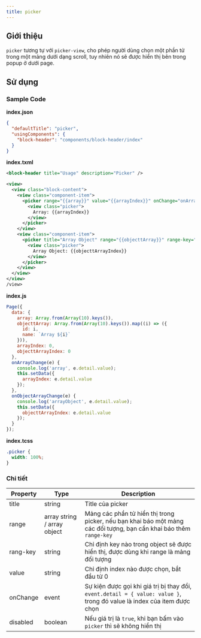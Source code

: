 ```yaml
---
title: picker
---
```


## Giới thiệu

`picker` tương tự với `picker-view`, cho phép người dùng chọn một phần tử trong một mảng dưới dạng scroll, tuy nhiên nó sẽ được hiển thị bên trong popup ở dưới page.

## Sử dụng

### Sample Code

**index.json**

```json
{
  "defaultTitle": "picker",
  "usingComponents": {
    "block-header": "components/block-header/index"
  }
}
```

**index.txml**

```xml
<block-header title="Usage" description="Picker" />

<view>
  <view class="block-content">
    <view class="component-item">
      <picker range="{{array}}" value="{{arrayIndex}}" onChange="onArrayChange">
        <view class="picker">
          Array: {{arrayIndex}}
        </view>
      </picker>
    </view>
    <view class="component-item">
      <picker title="Array Object" range="{{objecttArray}}" range-key="name" value="{{objecttArrayIndex}}" onChange="onObjectArrayChange">
        <view class="picker">
          Array Object: {{objecttArrayIndex}}
        </view>
      </picker>
    </view>
  </view>
</view>
/view>
```

**index.js**

```js
Page({
  data: {
    array: Array.from(Array(10).keys()),
    objecttArray: Array.from(Array(10).keys()).map((i) => ({
      id: i,
      name: `Array ${i}`
    })),
    arrayIndex: 0,
    objecttArrayIndex: 0
  },
  onArrayChange(e) {
    console.log('array', e.detail.value);
    this.setData({
      arrayIndex: e.detail.value
    });
  },
  onObjectArrayChange(e) {
    console.log('arrayObject', e.detail.value);
    this.setData({
      objecttArrayIndex: e.detail.value
    });
  }
});
```

**index.tcss**

```css
.picker {
  width: 100%;
}
```

### Chi tiết

| Property | Type                        | Description                                                                                                             |
| -------- | --------------------------- | ----------------------------------------------------------------------------------------------------------------------- |
| title    | string                      | Title của picker                                                                                                        |
| range    | array string / array object | Mảng các phần tử hiển thị trong picker, nếu bạn khai báo một mảng các đối tượng, bạn cần khai báo thêm `range-key`      |
| rang-key | string                      | Chỉ định key nào trong object sẽ được hiển thị, được dùng khi range là mảng đối tượng                                   |
| value    | string                      | Chỉ định index nào được chọn, bắt đầu từ 0                                                                              |
| onChange | event                       | Sự kiện được gọi khi giá trị bị thay đổi, `event.detail = { value: value }`, trong đó value là index của item được chọn |
| disabled | boolean                     | Nếu giá trị là `true`, khi bạn bấm vào `picker` thì sẽ không hiển thị                                                   |
